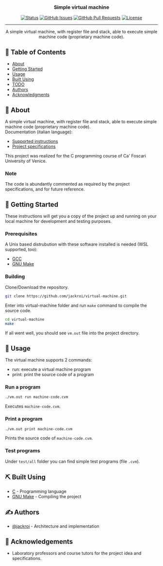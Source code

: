 <!--
<p align="center">
  <a href="" rel="noopener">
 <img width=200px height=200px src="https://i.imgur.com/6wj0hh6.jpg" alt="Project logo"></a>
</p>
-->

<h3 align="center">Simple virtual machine</h3>

<div align="center">

  [![Status](https://img.shields.io/badge/status-active-success.svg)]()
  [![GitHub Issues](https://img.shields.io/github/issues/jackroi/virtual-machine.svg)](https://github.com/jackroi/virtual-machine/issues)
  [![GitHub Pull Requests](https://img.shields.io/github/issues-pr/jackroi/virtual-machine.svg)](https://github.com/jackroi/virtual-machine/pulls)
  [![License](https://img.shields.io/badge/license-MIT-blue.svg)](/LICENSE)

</div>

---

<p align="center">
  A simple virtual machine, with register file and stack, able to execute simple machine code (proprietary machine code).
  <br>
</p>

## 📝 Table of Contents
- [About](#about)
- [Getting Started](#getting_started)
- [Usage](#usage)
- [Built Using](#built_using)
- [TODO](./todo.md)
- [Authors](#authors)
- [Acknowledgments](#acknowledgement)

## 🧐 About <a name="about"></a>
A simple virtual machine, with register file and stack, able to execute simple machine code (proprietary machine code).
<br>
Documentation (italian language):
- [Supported instructions](./docs/instructions.pdf)
- [Project specifications](./docs/project-specifications.pdf)

This project was realized for the C programming course of Ca' Foscari University of Venice.

### Note
The code is abundantly commented as required by the project specifications, and for future reference.

## 🏁 Getting Started <a name="getting_started"></a>
These instructions will get you a copy of the project up and running on your local machine for development and testing purposes.

### Prerequisites
A Unix based distrubution with these software installed is needed (WSL supported, too):
- [GCC](https://gcc.gnu.org/)
- [GNU Make](https://www.gnu.org/software/make/)

### Building
Clone/Download the repository.

```bash
git clone https://github.com/jackroi/virtual-machine.git
```

Enter into virtual-machine folder and run `make` command to compile the source code.

```bash
cd virtual-machine
make
```

If all went well, you should see `vm.out` file into the project directory.

## 🎈 Usage <a name="usage"></a>
The virtual machine supports 2 commands:
- run: execute a virtual machine program
- print: print the source code of a program

### Run a program
```bash
./vm.out run machine-code.cvm
```
Executes `machine-code.cvm`.

### Print a program
```bash
./vm.out print machine-code.cvm
```
Prints the source code of `machine-code.cvm`.

### Test programs
Under `test/all` folder you can find simple test programs (file `.cvm`).

## ⛏️ Built Using <a name = "built_using"></a>
- [C](https://en.wikipedia.org/wiki/C_(programming_language)) - Programming language
- [GNU Make](https://www.gnu.org/software/make/) - Compiling the project

## ✍️ Authors <a name="authors"></a>
- [@jackroi](https://github.com/jackroi) - Architecture and implementation

<!--
See also the list of [contributors](https://github.com/jackroi/virtual-machine/contributors) who participated in this project.
-->

## 🎉 Acknowledgements <a name="acknowledgement"></a>
- Laboratory professors and course tutors for the project idea and specifications.
